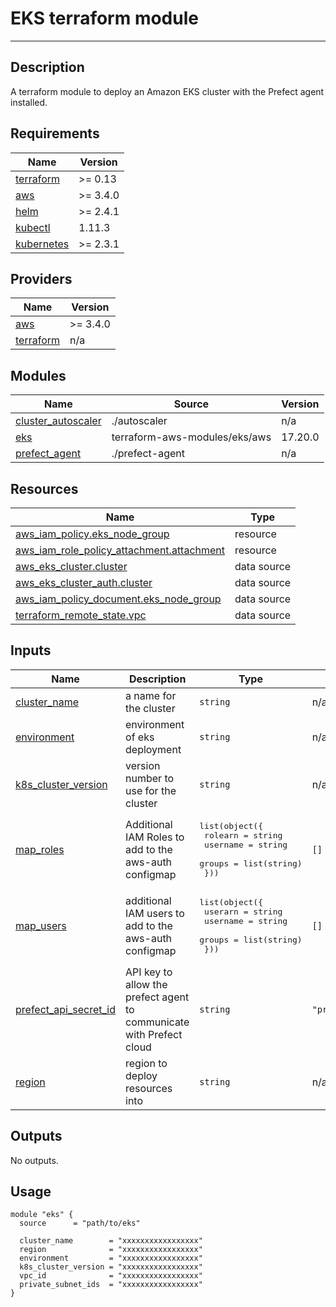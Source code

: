 # EKS terraform module

---

## Description

A terraform module to deploy an Amazon EKS cluster with the Prefect agent installed.

## Requirements

| Name                                                                         | Version  |
| ---------------------------------------------------------------------------- | -------- |
| <a name="requirement_terraform"></a> [terraform](#requirement\_terraform)    | >= 0.13  |
| <a name="requirement_aws"></a> [aws](#requirement\_aws)                      | >= 3.4.0 |
| <a name="requirement_helm"></a> [helm](#requirement\_helm)                   | >= 2.4.1 |
| <a name="requirement_kubectl"></a> [kubectl](#requirement\_kubectl)          | 1.11.3   |
| <a name="requirement_kubernetes"></a> [kubernetes](#requirement\_kubernetes) | >= 2.3.1 |

## Providers

| Name                                                                | Version  |
| ------------------------------------------------------------------- | -------- |
| <a name="provider_aws"></a> [aws](#provider\_aws)                   | >= 3.4.0 |
| <a name="provider_terraform"></a> [terraform](#provider\_terraform) | n/a      |

## Modules

| Name                                                                                         | Source                        | Version |
| -------------------------------------------------------------------------------------------- | ----------------------------- | ------- |
| <a name="module_cluster_autoscaler"></a> [cluster\_autoscaler](#module\_cluster\_autoscaler) | ./autoscaler                  | n/a     |
| <a name="module_eks"></a> [eks](#module\_eks)                                                | terraform-aws-modules/eks/aws | 17.20.0 |
| <a name="module_prefect_agent"></a> [prefect\_agent](#module\_prefect\_agent)                | ./prefect-agent               | n/a     |

## Resources

| Name                                                                                                                                                | Type        |
| --------------------------------------------------------------------------------------------------------------------------------------------------- | ----------- |
| [aws_iam_policy.eks_node_group](https://registry.terraform.io/providers/hashicorp/aws/latest/docs/resources/iam_policy)                             | resource    |
| [aws_iam_role_policy_attachment.attachment](https://registry.terraform.io/providers/hashicorp/aws/latest/docs/resources/iam_role_policy_attachment) | resource    |
| [aws_eks_cluster.cluster](https://registry.terraform.io/providers/hashicorp/aws/latest/docs/data-sources/eks_cluster)                               | data source |
| [aws_eks_cluster_auth.cluster](https://registry.terraform.io/providers/hashicorp/aws/latest/docs/data-sources/eks_cluster_auth)                     | data source |
| [aws_iam_policy_document.eks_node_group](https://registry.terraform.io/providers/hashicorp/aws/latest/docs/data-sources/iam_policy_document)        | data source |
| [terraform_remote_state.vpc](https://registry.terraform.io/providers/hashicorp/terraform/latest/docs/data-sources/remote_state)                     | data source |

## Inputs

| Name                                                                                                    | Description                                                          | Type                                                                                                               | Default             | Required |
| ------------------------------------------------------------------------------------------------------- | -------------------------------------------------------------------- | ------------------------------------------------------------------------------------------------------------------ | ------------------- | :------: |
| <a name="input_cluster_name"></a> [cluster\_name](#input\_cluster\_name)                                | a name for the cluster                                               | `string`                                                                                                           | n/a                 |   yes    |
| <a name="input_environment"></a> [environment](#input\_environment)                                     | environment of eks deployment                                        | `string`                                                                                                           | n/a                 |   yes    |
| <a name="input_k8s_cluster_version"></a> [k8s\_cluster\_version](#input\_k8s\_cluster\_version)         | version number to use for the cluster                                | `string`                                                                                                           | n/a                 |   yes    |
| <a name="input_map_roles"></a> [map\_roles](#input\_map\_roles)                                         | Additional IAM Roles to add to the aws-auth configmap                | <pre>list(object({<br>    rolearn  = string<br>    username = string<br>    groups   = list(string)<br>  }))</pre> | `[]`                |    no    |
| <a name="input_map_users"></a> [map\_users](#input\_map\_users)                                         | additional IAM users to add to the aws-auth configmap                | <pre>list(object({<br>    userarn  = string<br>    username = string<br>    groups   = list(string)<br>  }))</pre> | `[]`                |    no    |
| <a name="input_prefect_api_secret_id"></a> [prefect\_api\_secret\_id](#input\_prefect\_api\_secret\_id) | API key to allow the prefect agent to communicate with Prefect cloud | `string`                                                                                                           | `"prefect_api_key"` |    no    |
| <a name="input_region"></a> [region](#input\_region)                                                    | region to deploy resources into                                      | `string`                                                                                                           | n/a                 |   yes    |

## Outputs

No outputs.

## Usage
```
module "eks" {
  source      = "path/to/eks"

  cluster_name        = "xxxxxxxxxxxxxxxxx"
  region              = "xxxxxxxxxxxxxxxxx"
  environment         = "xxxxxxxxxxxxxxxxx"
  k8s_cluster_version = "xxxxxxxxxxxxxxxxx"
  vpc_id              = "xxxxxxxxxxxxxxxxx"
  private_subnet_ids  = "xxxxxxxxxxxxxxxxx"
}
```